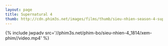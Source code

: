 ```yaml
---
layout: page
title: Supernatural 4
thumb: http://cdn.phim3s.net/images/films/thumb/sieu-nhien-season-4-supernatural-2009.jpg
---
```

{% include jwpadv src='//phim3s.net/phim-bo/sieu-nhien-4_1814/xem-phim//video.mp4' %}